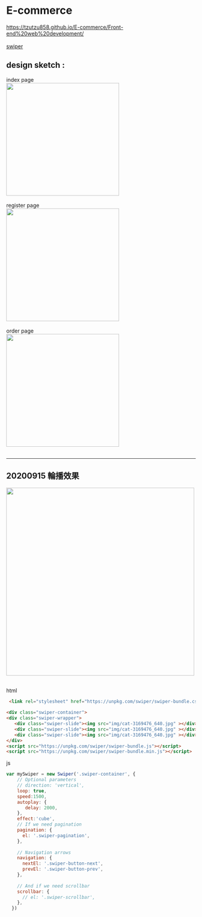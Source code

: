 # E-commerce

https://tzutzu858.github.io/E-commerce/Front-end%20web%20development/<br />
<br />
[swiper](https://github.com/tzutzu858/E-commerce/blob/master/README.md#20200915-%E8%BC%AA%E6%92%AD%E6%95%88%E6%9E%9C)
## design sketch :<br />
index page<br />
<img src="https://github.com/tzutzu858/E-commerce/blob/master/Front-end%20web%20development/diagram/index.jpg?raw=true" width="300" ><br /><br />
register page<br />
<img src="https://github.com/tzutzu858/E-commerce/blob/master/Front-end%20web%20development/diagram/sign_up%E9%A0%81%E9%9D%A2.jpg?raw=true" width="300" ><br /><br />
order page <br />
<img src="https://github.com/tzutzu858/E-commerce/blob/master/Front-end%20web%20development/diagram/%E8%A8%82%E5%96%AE%E9%A0%81%E9%9D%A2-01.jpg?raw=true" width="300" ><br /><br />
**************************
## 20200915 輪播效果

<img src="https://github.com/tzutzu858/E-commerce/blob/master/Front-end%20web%20development/diagram/swiper.gif?raw=true" width="500" ><br /><br />


html
```html
 <link rel="stylesheet" href="https://unpkg.com/swiper/swiper-bundle.css">
 
<div class="swiper-container">
<div class="swiper-wrapper">               
   <div class="swiper-slide"><img src="img/cat-3169476_640.jpg" ></div>
   <div class="swiper-slide"><img src="img/cat-3169476_640.jpg" ></div>
   <div class="swiper-slide"><img src="img/cat-3169476_640.jpg" ></div>    
</div>
<script src="https://unpkg.com/swiper/swiper-bundle.js"></script>
<script src="https://unpkg.com/swiper/swiper-bundle.min.js"></script>
```


js
```js
var mySwiper = new Swiper('.swiper-container', {
    // Optional parameters
    // direction: 'vertical',
    loop: true,
    speed:1500,
    autoplay: {
       delay: 2000,
    },
    effect:'cube',
    // If we need pagination
    pagination: {
      el: '.swiper-pagination',
    },
  
    // Navigation arrows
    navigation: {
      nextEl: '.swiper-button-next',
      prevEl: '.swiper-button-prev',
    },
  
    // And if we need scrollbar
    scrollbar: {
      // el: '.swiper-scrollbar',
    },
  })
  ```
